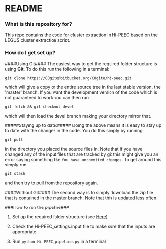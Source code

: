 # README #


### What is this repository for? ###
This repo contains the code for cluster extraction in Hi-PEEC based on the LEGUS cluster extraction script.

### How do I get set up? ###

####Using Git####
The easiest way to get the required folder structure is using __Git__. To do this run the following in a terminal:

```
git clone https://C0gito@bitbucket.org/C0gito/hi-peec.git
```

which will give a copy of the entire source tree in the last stable version, the 'master'  branch. If you want the 
development version of the code which is not guaranteed to work you can then run 

```
git fetch && git checkout devel
```
which will then load the devel branch making your directory mirror that. 

#####Staying up to date:#####
Doing the above means it is easy to stay up to date with the changes in the code. You do this simply by running 
```
git pull
```
in the directory you placed the source files in. Note that if you have changed any of the input files that are tracked 
by git this might give you an error saying something like ```You have uncommited changes```. To get around this simply 
run 
```
git stash
```
and then try to pull from the repository again.


####Without Git####
The second way is to simply download the zip file that is contained in the master branch. Note that this is updated less
often.


###How to run the pipeline###
1. Set up the required folder structure (see [Here](https://bitbucket.org/C0gito/hi-peec/wiki/projectstructure))

3. Check the Hi-PEEC_settings.input file to make sure that the inputs are appropriate.

2. Run ```python Hi-PEEC_pipeline.py``` in a terminal
